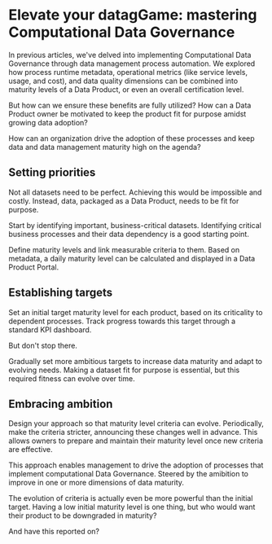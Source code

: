 # Elevate your datagGame: mastering Computational Data Governance

In previous articles, we've delved into implementing Computational Data Governance through data management process automation. We explored how process runtime metadata, operational metrics (like service levels, usage, and cost), and data quality dimensions can be combined into maturity levels of a Data Product, or even an overall certification level.

But how can we ensure these benefits are fully utilized? How can a Data Product owner be motivated to keep the product fit for purpose amidst growing data adoption?

How can an organization drive the adoption of these processes and keep data and data management maturity high on the agenda?

## Setting priorities

Not all datasets need to be perfect. Achieving this would be impossible and costly. Instead, data, packaged as a Data Product, needs to be fit for purpose.

Start by identifying important, business-critical datasets. Identifying critical business processes and their data dependency is a good starting point.

Define maturity levels and link measurable criteria to them. Based on metadata, a daily maturity level can be calculated and displayed in a Data Product Portal.

## Establishing targets

Set an initial target maturity level for each product, based on its criticality to dependent processes. Track progress towards this target through a standard KPI dashboard.

But don't stop there.

Gradually set more ambitious targets to increase data maturity and adapt to evolving needs. Making a dataset fit for purpose is essential, but this required fitness can evolve over time.

## Embracing ambition

Design your approach so that maturity level criteria can evolve. Periodically, make the criteria stricter, announcing these changes well in advance. This allows owners to prepare and maintain their maturity level once new criteria are effective.

This approach enables management to drive the adoption of processes that implement computational Data Governance. Steered by the amibition to improve in one or more dimensions of data maturity.

The evolution of criteria is actually even be more powerful than the initial target. Having a low initial maturity level is one thing, but who would want their product to be downgraded in maturity?

And have this reported on?

